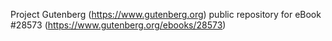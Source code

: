 Project Gutenberg (https://www.gutenberg.org) public repository for eBook #28573 (https://www.gutenberg.org/ebooks/28573)
